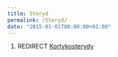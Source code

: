 ```yaml
---
title: Steryd
permalink: /Steryd/
date: "2015-01-01T00:00:00+01:00"
---
```


1.  REDIRECT [Kortykosterydy](/atopedia/Kortykosterydy "wikilink")

